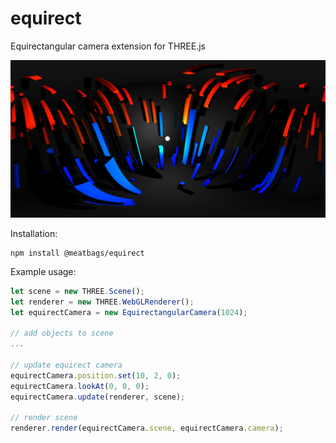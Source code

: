 # equirect

Equirectangular camera extension for THREE.js

![screenshot](./example/screenshots/screenshot.png)

Installation:
```
npm install @meatbags/equirect
```

Example usage:
```javascript
let scene = new THREE.Scene();
let renderer = new THREE.WebGLRenderer();
let equirectCamera = new EquirectangularCamera(1024);

// add objects to scene
...

// update equirect camera
equirectCamera.position.set(10, 2, 0);
equirectCamera.lookAt(0, 0, 0);
equirectCamera.update(renderer, scene);

// render scene
renderer.render(equirectCamera.scene, equirectCamera.camera);
```
